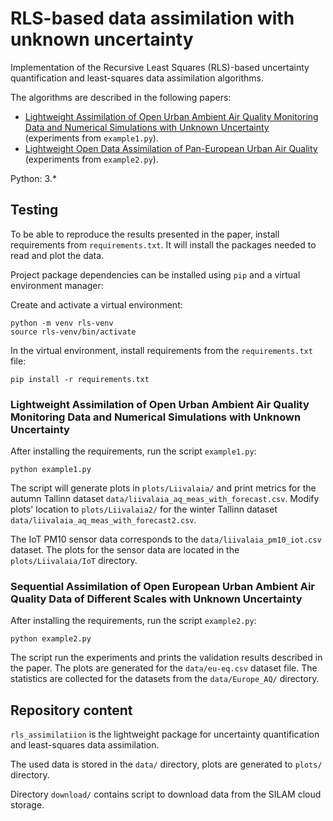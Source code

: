 # RLS-based data assimilation with unknown uncertainty

Implementation of the Recursive Least Squares (RLS)-based uncertainty quantification and least-squares data assimilation
algorithms.
 
The algorithms are described in the following papers:
 * [Lightweight Assimilation of Open Urban Ambient Air Quality Monitoring Data and Numerical Simulations 
with Unknown Uncertainty](https://www.researchsquare.com/article/rs-1567264/v2) (experiments from `example1.py`).
 * [Lightweight Open Data Assimilation of Pan-European Urban Air Quality](#TODO) 
 (experiments from `example2.py`).


Python: 3.*

## Testing

To be able to reproduce the results presented in the paper, install requirements from `requirements.txt`.
It will install the packages needed to read and plot the data.

Project package dependencies can be installed using `pip` and a virtual environment manager:

Create and activate a virtual environment:

    python -m venv rls-venv
    source rls-venv/bin/activate

In the virtual environment, install requirements from the `requirements.txt` file:

    pip install -r requirements.txt
 
### Lightweight Assimilation of Open Urban Ambient Air Quality Monitoring Data and Numerical Simulations with Unknown Uncertainty 

After installing the requirements, run the script `example1.py`:
 
    python example1.py

The script will generate plots in `plots/Liivalaia/` and print metrics for the autumn Tallinn dataset 
`data/liivalaia_aq_meas_with_forecast.csv`. Modify plots' location to `plots/Liivalaia2/` for the winter Tallinn dataset 
`data/liivalaia_aq_meas_with_forecast2.csv`.

The IoT PM10 sensor data corresponds to the `data/liivalaia_pm10_iot.csv` dataset. The plots for the sensor data are
located in the `plots/Liivalaia/IoT` directory.

### Sequential Assimilation of Open European Urban Ambient Air Quality Data of Different Scales with Unknown Uncertainty

After installing the requirements, run the script `example2.py`:
 
    python example2.py
    
The script run the experiments and prints the validation results described in the paper.
The plots are generated for the `data/eu-eq.csv` dataset file. The statistics are collected for the datasets from the 
`data/Europe_AQ/` directory.
    
## Repository content

`rls_assimilatiion` is the lightweight package for uncertainty quantification and least-squares data 
assimilation.

The used data is stored in the `data/` directory, plots are generated to `plots/` directory.

Directory `download/` contains script to download data from the SILAM cloud storage.
